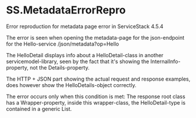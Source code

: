 # SS.MetadataErrorRepro
Error reproduction for metadata page error in ServiceStack 4.5.4

The error is seen when opening the metadata-page for the json-endpoint for the Hello-service
/json/metadata?op=Hello

The HelloDetail displays info about a HelloDetail-class in another servicemodel-library, seen by the fact that it's showing the InternalInfo-property, not the Details-property.

The HTTP + JSON part showing the actual request and response examples, does however show the HelloDetails-object correctly.

The error occurs only when this condition is met:
The response root class has a Wrapper-property, inside this wrapper-class, the HelloDetail-type is contained in a generic List<T>.